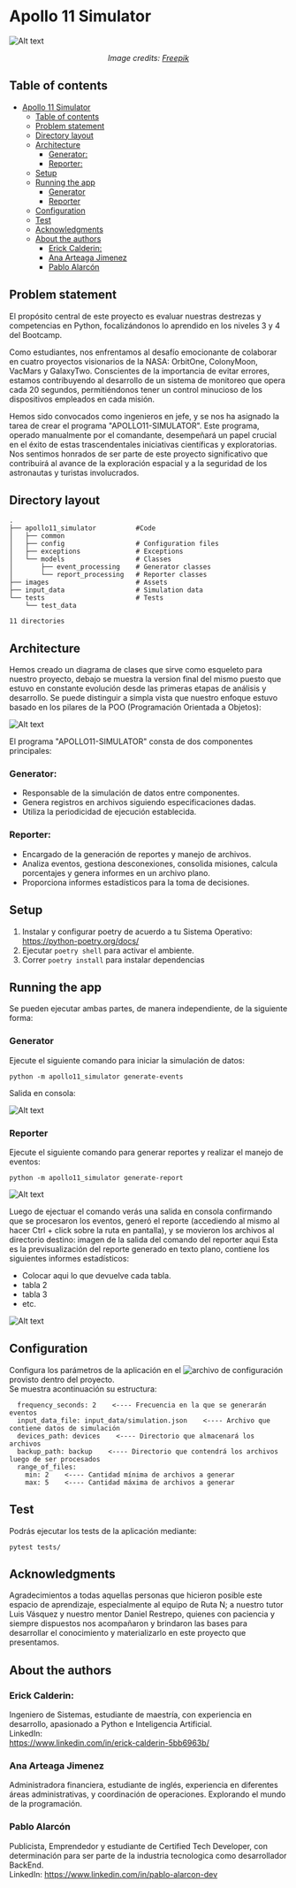 # Apollo 11 Simulator
![Alt text](./images/diseno-collage-viajes-espaciales.jpeg)<p align="center"><i>Image credits: <a href="https://www.freepik.es/foto-gratis/diseno-collage-viajes-espaciales_94964717.htm#page=2&query=misiones%20espaciales&position=6&from_view=search&track=ais&uuid=b9537576-012c-4a51-9b65-cd29d7156015">Freepik</a></i></p>

## Table of contents
<!--ts-->

- [Apollo 11 Simulator](#apollo-11-simulator)
  - [Table of contents](#table-of-contents)
  - [Problem statement](#problem-statement)
  - [Directory layout](#directory-layout)
  - [Architecture](#architecture)
    - [Generator:](#generator)
    - [Reporter:](#reporter)
  - [Setup](#setup)
  - [Running the app](#running-the-app)
    - [Generator](#generator-1)
    - [Reporter](#reporter-1)
  - [Configuration](#configuration)
  - [Test](#test)
  - [Acknowledgments](#acknowledgments)
  - [About the authors](#about-the-authors)
    - [Erick Calderin:](#erick-calderin)
    - [Ana Arteaga Jimenez](#ana-arteaga-jimenez)
    - [Pablo Alarcón](#pablo-alarcón)
<!--te-->

## Problem statement
El propósito central de este proyecto es evaluar nuestras destrezas y competencias en Python, focalizándonos lo aprendido en los niveles 3 y 4 del Bootcamp.

Como estudiantes, nos enfrentamos al desafío emocionante de colaborar en cuatro proyectos visionarios de la NASA: OrbitOne, ColonyMoon, VacMars y GalaxyTwo. Conscientes de la importancia de evitar errores, estamos contribuyendo al desarrollo de un sistema de monitoreo que opera cada 20 segundos, permitiéndonos tener un control minucioso de los dispositivos empleados en cada misión.

Hemos sido convocados como ingenieros en jefe, y se nos ha asignado la tarea de crear el programa "APOLLO11-SIMULATOR". Este programa, operado manualmente por el comandante, desempeñará un papel crucial en el éxito de estas trascendentales iniciativas científicas y exploratorias. Nos sentimos honrados de ser parte de este proyecto significativo que contribuirá al avance de la exploración espacial y a la seguridad de los astronautas y turistas involucrados.

## Directory layout
```
.
├── apollo11_simulator          #Code
│   ├── common
│   ├── config                  # Configuration files
│   ├── exceptions              # Exceptions
│   └── models                  # Classes
│       ├── event_processing    # Generator classes
│       └── report_processing   # Reporter classes
├── images                      # Assets
├── input_data                  # Simulation data
└── tests                       # Tests
    └── test_data

11 directories

```


## Architecture
Hemos creado un diagrama de clases que sirve como esqueleto para nuestro proyecto, debajo se muestra la version final del mismo puesto que estuvo en constante evolución desde las primeras etapas de análisis y desarrollo. Se puede distinguir a simpla vista que nuestro enfoque estuvo basado en los pilares de la  POO (Programación Orientada a Objetos):

![Alt text](./images/classes_diagram.png)

El programa "APOLLO11-SIMULATOR" consta de dos componentes principales:

### Generator:
* Responsable de la simulación de datos entre componentes.
* Genera registros en archivos siguiendo especificaciones dadas.
* Utiliza la periodicidad de ejecución establecida.

### Reporter:
* Encargado de la generación de reportes y manejo de archivos.
* Analiza eventos, gestiona desconexiones, consolida misiones, calcula porcentajes y genera informes en un archivo plano.
* Proporciona informes estadísticos para la toma de decisiones.

## Setup
1. Instalar y configurar poetry de acuerdo a tu Sistema Operativo: https://python-poetry.org/docs/
2. Ejecutar `poetry shell` para activar el ambiente.
3. Correr `poetry install` para instalar dependencias

## Running the app
Se pueden ejecutar ambas partes, de manera independiente, de la siguiente forma:

### Generator
Ejecute el siguiente comando para iniciar la simulación de datos:

`python -m apollo11_simulator generate-events`

Salida en consola:

![Alt text](./images/after_generator.jpeg)<p align="center">

### Reporter
Ejecute el siguiente comando para generar reportes y realizar el manejo de eventos:

`python -m apollo11_simulator generate-report`  

![Alt text](./images/above_report.jpeg)<p align="center">

Luego de ejectuar el comando verás una salida en consola confirmando que se procesaron los eventos, generó el reporte (accediendo al mismo al hacer Ctrl + click sobre la ruta en pantalla), y se movieron los archivos al directorio destino:
imagen de la salida del comando del reporter aqui
Esta es la previsualización del reporte generado en texto plano, contiene los siguientes informes estadísticos:
* Colocar aqui lo que devuelve cada tabla.
* tabla 2
* tabla 3
* etc.


![Alt text](./images/IMG-20240128-WA0011.jpeg)<p align="center">



## Configuration
Configura los parámetros de la aplicación en el ![archivo de configuración](./apollo11_simulator/config/config.yaml) provisto dentro del proyecto.  
Se muestra acontinuación su estructura:

``` 
  frequency_seconds: 2    <---- Frecuencia en la que se generarán eventos
  input_data_file: input_data/simulation.json    <---- Archivo que contiene datos de simulación
  devices_path: devices    <---- Directorio que almacenará los archivos
  backup_path: backup    <---- Directorio que contendrá los archivos luego de ser procesados
  range_of_files:
    min: 2    <---- Cantidad mínima de archivos a generar
    max: 5    <---- Cantidad máxima de archivos a generar

``` 

## Test
Podrás ejecutar los tests de la aplicación mediante:

`pytest tests/`



## Acknowledgments
Agradecimientos a todas aquellas personas que hicieron posible este espacio de aprendizaje, especialmente al equipo de Ruta N; a nuestro tutor Luis Vásquez y nuestro mentor Daniel Restrepo, quienes con paciencia y siempre dispuestos nos acompañaron y brindaron las bases para desarrollar el conocimiento y materializarlo en este proyecto que presentamos.



## About the authors

### Erick Calderin:
Ingeniero de Sistemas, estudiante de maestría, con experiencia en desarrollo, apasionado a Python e Inteligencia Artificial.  
LinkedIn:  
https://www.linkedin.com/in/erick-calderin-5bb6963b/ 

### Ana Arteaga Jimenez
Administradora financiera, estudiante de inglés, experiencia en diferentes áreas administrativas, y coordinación de operaciones. Explorando el mundo de la programación.

### Pablo Alarcón
Publicista, Emprendedor y estudiante de Certified Tech Developer, con determinación para ser parte de la industria tecnologica como desarrollador BackEnd.  
LinkedIn: 
https://www.linkedin.com/in/pablo-alarcon-dev



